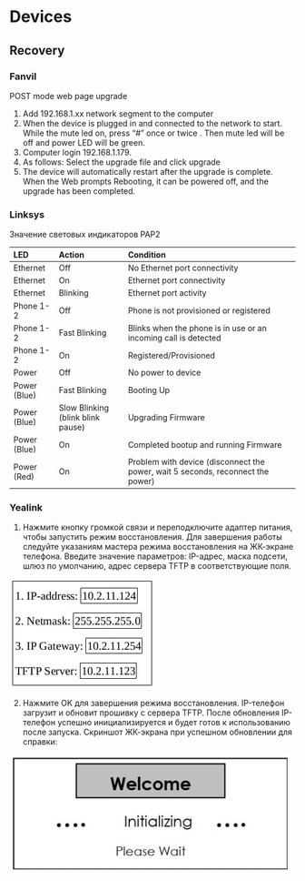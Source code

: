 # Devices

## Recovery

### Fanvil

POST mode web page upgrade
1. Add 192.168.1.xx network segment to the computer
2. When the device is plugged in and connected to the network to start. While the mute led on, press “#” once or twice . Then mute led will be off and power LED will be green.
4. Computer login 192.168.1.179.
5. As follows: Select the upgrade file and click upgrade
6. The device will automatically restart after the upgrade is complete. When the Web prompts Rebooting, it can be powered off, and the upgrade has been completed.

### Linksys

Значение световых индикаторов PAP2

| LED       |	Action	| Condition |
| :-------- | :------ | :-------- |
| Ethernet	| Off	| No Ethernet port connectivity |
| Ethernet	| On	| Ethernet port connectivity |
| Ethernet	| Blinking	| Ethernet port activity |
| Phone 1-2	| Off	| Phone is not provisioned or registered |
| Phone 1-2	| Fast Blinking	| Blinks when the phone is in use or an incoming call is detected |
| Phone 1-2	| On	| Registered/Provisioned |
| Power	| Off	| No power to device |
| Power (Blue) |	Fast Blinking	| Booting Up |
| Power (Blue)	| Slow Blinking (blink blink pause)	| Upgrading Firmware |
| Power (Blue)	| On	| Completed bootup and running Firmware |
| Power (Red)	| On	| Problem with device (disconnect the power, wait 5 seconds, reconnect the power) |

### Yealink

1. Нажмите кнопку громкой связи и переподключите адаптер питания, чтобы запустить режим
восстановления. Для завершения работы следуйте указаниям мастера режима восстановления на ЖК-экране телефона. Введите значение параметров: IP-адрес, маска подсети, шлюз по умолчанию, адрес сервера TFTP в соответствующие поля.

![](files/devices_1.jpg)

2. Нажмите OK для завершения режима восстановления. IP-телефон загрузит и обновит прошивку с сервера TFTP. После обновления IP-телефон успешно инициализируется и будет готов к использованию после запуска.
Скриншот ЖК-экрана при успешном обновлении для справки:

![](files/devices_2.jpg)

